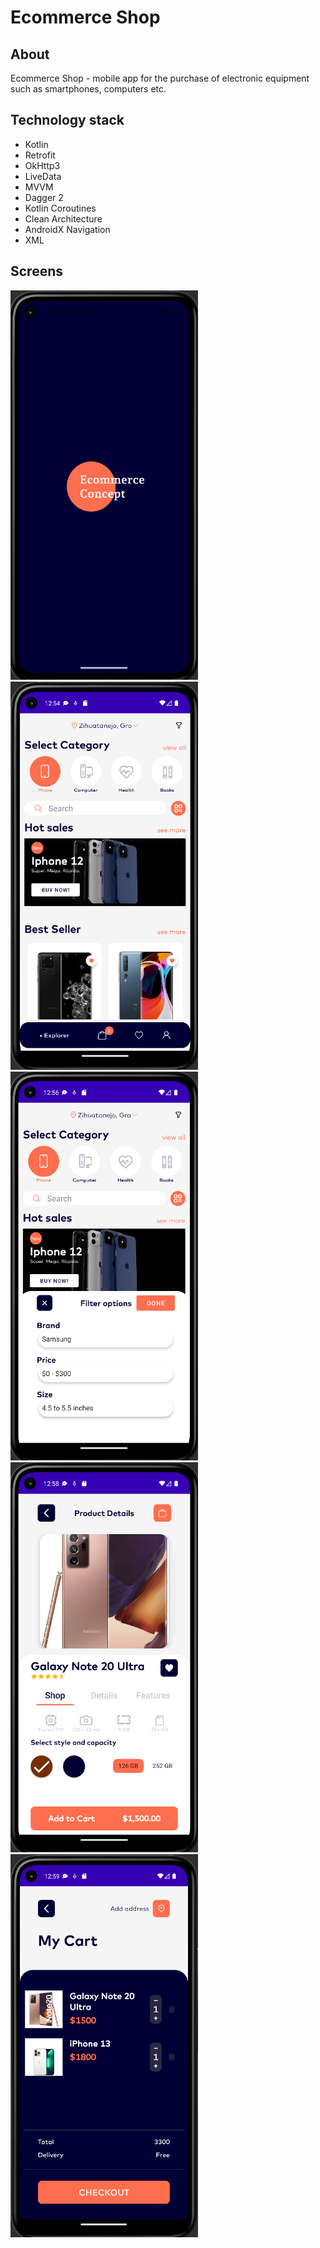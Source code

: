 # Ecommerce Shop

## About
Ecommerce Shop - mobile app for the purchase of electronic equipment such as smartphones, computers etc.

## Technology stack
* Kotlin
* Retrofit
* OkHttp3
* LiveData
* MVVM
* Dagger 2
* Kotlin Coroutines
* Clean Architecture
* AndroidX Navigation
* XML

## Screens
<img src="./shots/splash.png" alt="Splash Screen" title="Splash Screen" width="300"/>
<img src="./shots/main.png" alt="Explorer Screen (Main Screen)" title="Explorer Screen (Main Screen)" width="300"/>
<img src="./shots/filter.png" alt="Explorer Screen (Filter View)" title="Explorer Screen (Filter View)" width="300"/>
<img src="./shots/details.png" alt="Details Screen" title="Details Screen" width="300"/>
<img src="./shots/cart.png" alt="Cart Screen" title="Cart Screen" width="300"/>
